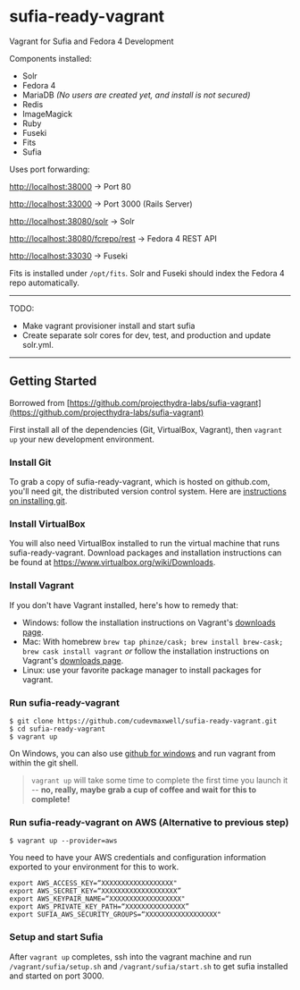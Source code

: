 sufia-ready-vagrant
==========

Vagrant for Sufia and Fedora 4 Development

Components installed: 

- Solr
- Fedora 4
- MariaDB *(No users are created yet, and install is not secured)*
- Redis 
- ImageMagick
- Ruby
- Fuseki
- Fits
- Sufia

Uses port forwarding:

[http://localhost:38000](http://localhost:38000) -> Port 80 

[http://localhost:33000](http://localhost:33000) -> Port 3000 (Rails Server) 

[http://localhost:38080/solr](http://localhost:38080/solr) -> Solr

[http://localhost:38080/fcrepo/rest](http://localhost:38080/fcrepo/rest) -> Fedora 4 REST API

[http://localhost:33030](http://localhost:33030) -> Fuseki

Fits is installed under `/opt/fits`. Solr and Fuseki should index the Fedora 4 repo automatically. 


------

 TODO: 
  * Make vagrant provisioner install and start sufia
  * Create separate solr cores for dev, test, and production and update solr.yml.

------

## Getting Started

Borrowed from [https://github.com/projecthydra-labs/sufia-vagrant](https://github.com/projecthydra-labs/sufia-vagrant) 

First install all of the dependencies (Git, VirtualBox, Vagrant), then `vagrant up` your new development environment. 

### Install Git

To grab a copy of sufia-ready-vagrant, which is hosted on github.com, you'll need git, the distributed version control system.  Here are [instructions on installing git](http://git-scm.com/book/en/Getting-Started-Installing-Git).

### Install VirtualBox

You will also need VirtualBox installed to run the virtual machine that runs sufia-ready-vagrant. Download packages and installation instructions can be found at https://www.virtualbox.org/wiki/Downloads.

### Install Vagrant

If you don't have Vagrant installed, here's how to remedy that:

  * Windows: follow the installation instructions on Vagrant's [downloads page](https://www.vagrantup.com/downloads).
  * Mac: With homebrew ```brew tap phinze/cask; brew install brew-cask; brew cask install vagrant``` _or_ follow the installation instructions on Vagrant's [downloads page](https://www.vagrantup.com/downloads).
  * Linux: use your favorite package manager to install packages for vagrant.

### Run sufia-ready-vagrant

    $ git clone https://github.com/cudevmaxwell/sufia-ready-vagrant.git
    $ cd sufia-ready-vagrant
    $ vagrant up

On Windows, you can also use [github for windows](https://windows.github.com/) and run vagrant from within the git shell.  

> `vagrant up` will take some time to complete the first time you launch it -- **no, really, maybe grab a cup of coffee and wait for this to complete!** 

### Run sufia-ready-vagrant on AWS (Alternative to previous step)
	$ vagrant up --provider=aws
You need to have your AWS credentials and configuration information exported to your environment for this to work.

	export AWS_ACCESS_KEY=“XXXXXXXXXXXXXXXXXX"
	export AWS_SECRET_KEY=“XXXXXXXXXXXXXXXXXXX”
	export AWS_KEYPAIR_NAME=“XXXXXXXXXXXXXXXXXX"
	export AWS_PRIVATE_KEY_PATH=“XXXXXXXXXXXXXXX”
	export SUFIA_AWS_SECURITY_GROUPS=“XXXXXXXXXXXXXXXXXX"

### Setup and start Sufia

After `vagrant up` completes, ssh into the vagrant machine and run `/vagrant/sufia/setup.sh` and `/vagrant/sufia/start.sh` to get sufia installed and started on port 3000. 




